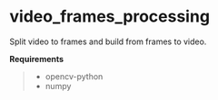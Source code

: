 # video_frames_processing
Split video to frames and build from frames to video.

**Requirements**
>- opencv-python
>- numpy
